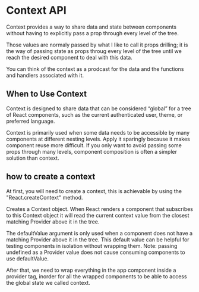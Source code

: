 # Context API
Context provides a way to share data and state between components without having to explicitly pass a prop through every level of the tree.

Those values are normaly passed by what I like to call it props drilling; it is the way of passing state as props throug every level of the tree until we reach the desired component to deal with this data.

You can think of the context as a prodcast for the data and the functions and handlers associated with it.

## When to Use Context
Context is designed to share data that can be considered “global” for a tree of React components, such as the current authenticated user, theme, or preferred language.

Context is primarily used when some data needs to be accessible by many components at different nesting levels. Apply it sparingly because it makes component reuse more difficult. If you only want to avoid passing some props through many levels, component composition is often a simpler solution than context.

## how to create a context
At first, you will need to create a context, this is achievable by using the "React.createContext" method.

Creates a Context object. When React renders a component that subscribes to this Context object it will read the current context value from the closest matching Provider above it in the tree.

The defaultValue argument is only used when a component does not have a matching Provider above it in the tree. This default value can be helpful for testing components in isolation without wrapping them. Note: passing undefined as a Provider value does not cause consuming components to use defaultValue.

After that, we need to wrap everything in the app component inside a provider tag, inorder for all the wrapped components to be able to access the global state we called context.